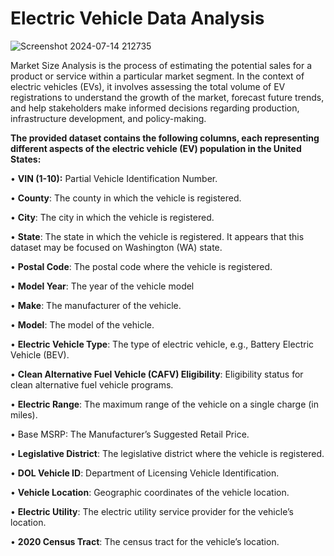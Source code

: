 
# Electric Vehicle Data Analysis

![Screenshot 2024-07-14 212735](https://github.com/user-attachments/assets/e4d412c1-6bf6-4648-9238-0e178c4be28b)


Market Size Analysis is the process of estimating the potential sales for a product or service within a particular market segment. In the context of electric vehicles (EVs), it involves assessing the total volume of EV registrations to understand the growth of the market, forecast future trends, and help stakeholders make informed decisions regarding production, infrastructure development, and policy-making.

**The provided dataset contains the following columns, each representing different aspects of the electric vehicle (EV) population in the United States:**

•	**VIN (1-10):** Partial Vehicle Identification Number.

•	**County**: The county in which the vehicle is registered.

•	**City**: The city in which the vehicle is registered.

•	**State**: The state in which the vehicle is registered. It appears that this dataset may be focused on Washington (WA) state.

•	**Postal Code**: The postal code where the vehicle is registered.

•	**Model Year**: The year of the vehicle model

•	**Make**: The manufacturer of the vehicle.

•	**Model**: The model of the vehicle.

•	**Electric Vehicle Type**: The type of electric vehicle, e.g., Battery Electric Vehicle (BEV).

•	**Clean Alternative Fuel Vehicle (CAFV) Eligibility**: Eligibility status for clean alternative fuel vehicle programs.

•	**Electric Range**: The maximum range of the vehicle on a single charge (in miles).

•	Base MSRP: The Manufacturer’s Suggested Retail Price.

•	**Legislative District**: The legislative district where the vehicle is registered.

•	**DOL Vehicle ID**: Department of Licensing Vehicle Identification.

•	**Vehicle Location**: Geographic coordinates of the vehicle location.

•	**Electric Utility**: The electric utility service provider for the vehicle’s location.

•	**2020 Census Tract**: The census tract for the vehicle’s location.
